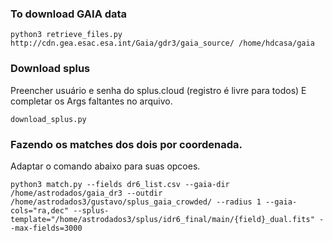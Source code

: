 

### To download GAIA data

```
python3 retrieve_files.py http://cdn.gea.esac.esa.int/Gaia/gdr3/gaia_source/ /home/hdcasa/gaia
```

### Download splus

Preencher usuário e senha do splus.cloud (registro é livre para todos)
E completar os Args faltantes no arquivo.

```
download_splus.py 
```


### Fazendo os matches dos dois por coordenada. 

Adaptar o comando abaixo para suas opcoes. 

```
python3 match.py --fields dr6_list.csv --gaia-dir /home/astrodados/gaia_dr3 --outdir /home/astrodados3/gustavo/splus_gaia_crowded/ --radius 1 --gaia-cols="ra,dec" --splus-template="/home/astrodados3/splus/idr6_final/main/{field}_dual.fits" --max-fields=3000
```